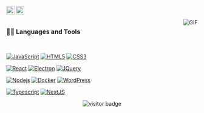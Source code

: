 <a href="https://www.linkedin.com/in/dylan-magall%C3%B3n-565bb5326/">
  <img align="left" alt="LinkedIn" width="22px" src="https://upload.wikimedia.org/wikipedia/commons/0/01/LinkedIn_Logo.svg" />
</a>

<a href="https://www.instagram.com/dylanthx">
  <img align="left" alt="Instagram" width="22px" src="https://upload.wikimedia.org/wikipedia/commons/a/a5/Instagram_icon.png" />
</a>


<br />
<br />

<img align="right" alt="GIF" src="https://media.giphy.com/media/836HiJc7pgzy8iNXCn/giphy.gif" />

### 👨‍💻 Languages and Tools

<br />

[![JavaScript](https://img.shields.io/badge/-JavaScript-black?style=flat&logo=javascript&link=)]()
[![HTML5](https://img.shields.io/badge/-HTML5-E34F26?style=flat&logo=html5&logoColor=white&link=)]()
[![CSS3](https://img.shields.io/badge/-CSS3-1572B6?style=flat&logo=css3&link=)]()

[![React](https://img.shields.io/badge/-React-black?style=flat&logo=react&link=)]()
[![Electron](https://img.shields.io/badge/-Electron-gray?style=flat&logo=electron&link=)]()
[![JQuery](https://img.shields.io/badge/-JQuery-blue?style=flat&logo=jquery&link=)]()

[![Nodejs](https://img.shields.io/badge/-Nodejs-green?style=flat&logo=Node.js&link=)]()
[![Docker](https://img.shields.io/badge/-Docker-black?style=flat&logo=docker&link=)]()
[![WordPress](https://img.shields.io/badge/-WordPress-blue?style=flat&logo=wordpress&link=)]()


[![Typescript](https://img.shields.io/badge/-TypeScript-white?style=flat&logo=typescript&link=)]()
[![NextJS](https://img.shields.io/badge/-NextJS-black?style=flat&logo=nextjs&link=)]()

<p align='center'>
  <img src="" alt="visitor badge" />
</p>
